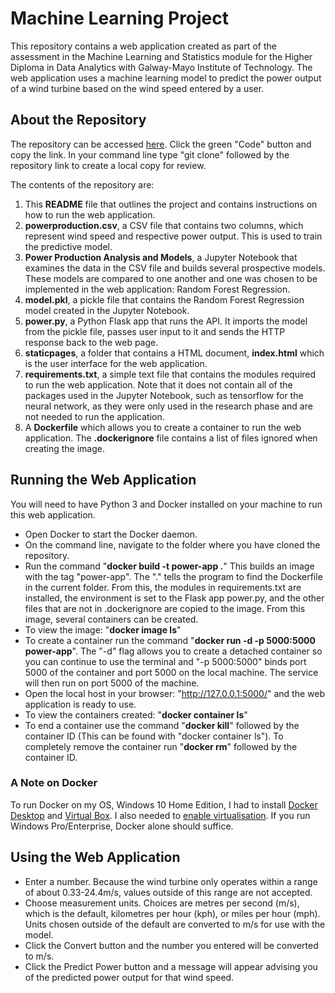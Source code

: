 # Machine Learning Project
This repository contains a web application created as part of the assessment in the Machine Learning and Statistics module for the Higher Diploma in Data Analytics with Galway-Mayo Institute of Technology. The web application uses a machine learning model to predict the power output of a wind turbine based on the wind speed entered by a user.

## About the Repository
The repository can be accessed [here](https://github.com/jennifer-ryan/machine-learning-project). Click the green "Code" button and copy the link. In your command line type "git clone" followed by the repository link to create a local copy for review.

The contents of the repository are:
1. This **README** file that outlines the project and contains instructions on how to run the web application.
2. **powerproduction.csv**, a CSV file that contains two columns, which represent wind speed and respective power output. This is used to train the predictive model.
3. **Power Production Analysis and Models**, a Jupyter Notebook that examines the data in the CSV file and builds several prospective models. These models are compared to one another and one was chosen to be implemented in the web application: Random Forest Regression. 
4. **model.pkl**, a pickle file that contains the Random Forest Regression model created in the Jupyter Notebook.
5. **power.py**, a Python Flask app that runs the API. It imports the model from the pickle file, passes user input to it and sends the HTTP response back to the web page. 
6. **staticpages**, a folder that contains a HTML document, **index.html** which is the user interface for the web application. 
7. **requirements.txt**, a simple text file that contains the modules required to run the web application. Note that it does not contain all of the packages used in the Jupyter Notebook, such as tensorflow for the neural network, as they were only used in the research phase and are not needed to run the application.
8. A **Dockerfile** which allows you to create a container to run the web application. The **.dockerignore** file contains a list of files ignored when creating the image.

## Running the Web Application
You will need to have Python 3 and Docker installed on your machine to run this web application.

- Open Docker to start the Docker daemon.
- On the command line, navigate to the folder where you have cloned the repository.
- Run the command "**docker build -t power-app .**" This builds an image with the tag "power-app".  The "." tells the program to find the Dockerfile in the current folder. From this, the modules in requirements.txt are installed, the environment is set to the Flask app power.py, and the other files that are not in .dockerignore are copied to the image. From this image, several containers can be created.
- To view the image: "**docker image ls**"
-  To create a container run the command "**docker run -d -p 5000:5000 power-app**". The "-d" flag allows you to create a detached container so you can continue to use the terminal and "-p 5000:5000" binds port 5000 of the container and port 5000 on the local machine. The service will then run on port 5000 of the machine.
- Open the local host in your browser: "http://127.0.0.1:5000/" and the web application is ready to use. 
- To view the containers created: "**docker container ls**"
- To end a container use the command "**docker kill**" followed by the container ID (This can be found with "docker container ls"). To completely remove the container run "**docker rm**" followed by the container ID.


### A Note on Docker
To run Docker on my OS, Windows 10 Home Edition, I had to install [Docker Desktop](https://docs.docker.com/docker-for-windows/install/) and [Virtual Box](https://www.virtualbox.org/wiki/Downloads). I also needed to [enable virtualisation](https://docs.docker.com/docker-for-windows/troubleshoot/#virtualization-must-be-enabled). If you run Windows Pro/Enterprise, Docker alone should suffice. 

## Using the Web Application
- Enter a number. Because the wind turbine only operates within a range of about 0.33-24.4m/s, values outside of this range are not accepted.
- Choose measurement units. Choices are metres per second (m/s), which is the default, kilometres per hour (kph), or miles per hour (mph). Units chosen outside of the default are converted to m/s for use with the model.
- Click the Convert button and the number you entered will be converted to m/s.
- Click the Predict Power button and a message will appear advising you of the predicted power output for that wind speed. 